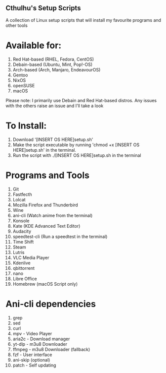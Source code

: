 ## Cthulhu's Setup Scripts
A collection of Linux setup scripts that will install my favourite programs and other tools

# Available for:

1. Red Hat-based (RHEL, Fedora, CentOS)
2. Debain-based  (Ubuntu, Mint, Pop!-OS)
3. Arch-based    (Arch, Manjaro, EndeavourOS)
5. Gentoo
6. NixOS
7. openSUSE
8. macOS

Please note: I primarily use Debain and Red Hat-based distros. Any issues with the others raise an issue and I'll take a look

# To Install: 

1. Download '[INSERT OS HERE]setup.sh'
2. Make the script executable by running 'chmod +x [INSERT OS HERE]setup.sh' in the terminal.
3. Run the script with ./[INSERT OS HERE]setup.sh in the terminal

# Programs and Tools

1. Git
2. Fastfecth
3. Lolcat
4. Mozilla Firefox and Thunderbird
5. Wine
6. ani-cli (Watch anime from the terminal)
7. Konsole
8. Kate (KDE Advanced Text Editor)
9. Audacity
10. speedtest-cli (Run a speedtest in the terminal)
11. Time Shift
12. Steam
13. Lutris
14. VLC Media Player
15. Kdenlive
16. qbittorrent
17. nano
18. Libre Office
19. Homebrew (macOS Script only)

# Ani-cli dependencies

1. grep
2. sed
3. curl
4. mpv - Video Player
5. aria2c - Download manager
6. yt-dlp - m3u8 Downloader
7. ffmpeg - m3u8 Downloader (fallback)
8. fzf - User interface
9. ani-skip (optional)
10. patch - Self updating



